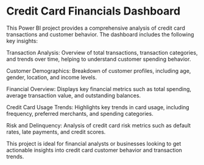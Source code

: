 # Credit Card Financials Dashboard
This Power BI project provides a comprehensive analysis of credit card transactions and customer behavior. The dashboard includes the following key insights:

Transaction Analysis: Overview of total transactions, transaction categories, and trends over time, helping to understand customer spending behavior.

Customer Demographics: Breakdown of customer profiles, including age, gender, location, and income levels.

Financial Overview: Displays key financial metrics such as total spending, average transaction value, and outstanding balances.

Credit Card Usage Trends: Highlights key trends in card usage, including frequency, preferred merchants, and spending categories.

Risk and Delinquency: Analysis of credit card risk metrics such as default rates, late payments, and credit scores.

This project is ideal for financial analysts or businesses looking to get actionable insights into credit card customer behavior and transaction trends.

